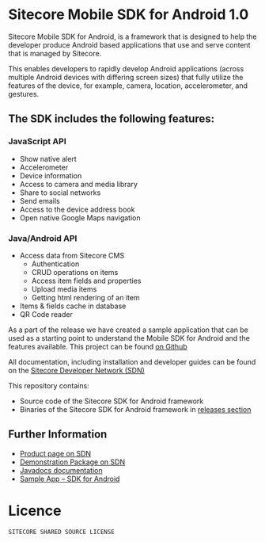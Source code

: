 Sitecore Mobile SDK for Android 1.0
===================================

Sitecore Mobile SDK for Android, is a framework that is designed to help the developer produce Android based applications that use and serve content that is managed by Sitecore. 

This enables developers to rapidly develop Android applications (across multiple Android devices with differing screen sizes) that fully utilize the features of the device, for example, camera, location, accelerometer, and gestures. 

## The SDK includes the following features:

### JavaScript API
 * Show native alert
 * Accelerometer
 * Device information
 * Access to camera and media library
 * Share to social networks
 * Send emails
 * Access to the device address book
 * Open native Google Maps navigation

### Java/Android API
 * Access data from Sitecore CMS
    * Authentication
    * CRUD operations on items
    * Access item fields and properties
    * Upload media items
    * Getting html rendering of an item
 * Items & fields cache in database
 * QR Code reader

As a part of the release we have created a sample application that can be used as a starting point to understand the Mobile SDK for Android and the features available. 
This project can be found [on Github][4]

All documentation, including installation and developer guides can be found on the [Sitecore Developer Network (SDN)][1]

This repository contains:
 * Source code of the Sitecore SDK for Android framework
 * Binaries of the Sitecore SDK for Android framework in [releases section][5]

## Further Information

 * [Product page on SDN][1]
 * [Demonstration Package on SDN][2]
 * [Javadocs documentation][3]
 * [Sample App – SDK for Android][4]

# Licence
```
SITECORE SHARED SOURCE LICENSE
```

 [1]: http://sdn.sitecore.net/Products/Sitecore%20Mobile%20SDK.aspx
 [2]: http://sdn.sitecore.net/Products/Sitecore%20Item%20Web%20API.aspx
 [3]: http://sitecore.github.io/sitecore-android-sdk/javadoc
 [4]: http://github.com/Sitecore/sitecore-android-sdk-sample
 [5]: https://github.com/Sitecore/sitecore-android-sdk/releases
 
